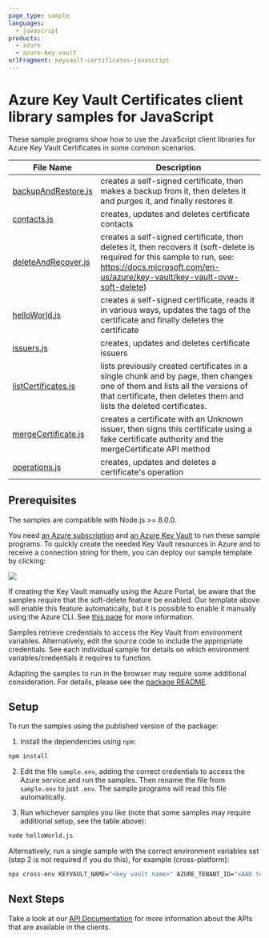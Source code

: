 ```yaml
---
page_type: sample
languages:
  - javascript
products:
  - azure
  - azure-key-vault
urlFragment: keyvault-certificates-javascript
---
```


# Azure Key Vault Certificates client library samples for JavaScript

These sample programs show how to use the JavaScript client libraries for Azure Key Vault Certificates in some common scenarios.

| **File Name**                           | **Description**                                                                                                                                                                                        |
| --------------------------------------- | ------------------------------------------------------------------------------------------------------------------------------------------------------------------------------------------------------ |
| [backupAndRestore.js][backupandrestore] | creates a self-signed certificate, then makes a backup from it, then deletes it and purges it, and finally restores it                                                                                 |
| [contacts.js][contacts]                 | creates, updates and deletes certificate contacts                                                                                                                                                      |
| [deleteAndRecover.js][deleteandrecover] | creates a self-signed certificate, then deletes it, then recovers it (soft-delete is required for this sample to run, see: https://docs.microsoft.com/en-us/azure/key-vault/key-vault-ovw-soft-delete) |
| [helloWorld.js][helloworld]             | creates a self-signed certificate, reads it in various ways, updates the tags of the certificate and finally deletes the certificate                                                                   |
| [issuers.js][issuers]                   | creates, updates and deletes certificate issuers                                                                                                                                                       |
| [listCertificates.js][listcertificates] | lists previously created certificates in a single chunk and by page, then changes one of them and lists all the versions of that certificate, then deletes them and lists the deleted certificates.    |
| [mergeCertificate.js][mergecertificate] | creates a certificate with an Unknown issuer, then signs this certificate using a fake certificate authority and the mergeCertificate API method                                                       |
| [operations.js][operations]             | creates, updates and deletes a certificate's operation                                                                                                                                                 |

## Prerequisites

The samples are compatible with Node.js >= 8.0.0.

You need [an Azure subscription][freesub] and [an Azure Key Vault][azkeyvault] to run these sample programs. To quickly create the needed Key Vault resources in Azure and to receive a connection string for them, you can deploy our sample template by clicking:

[![](http://azuredeploy.net/deploybutton.png)](https://portal.azure.com/#create/Microsoft.Template/uri/https%3A%2F%2Fraw.githubusercontent.com%2FAzure%2Fazure-sdk-for-js%2Fmaster%2Fsdk%2Fkeyvault%2Fkeyvault-certificates%2Ftests-resources.json)

If creating the Key Vault manually using the Azure Portal, be aware that the samples require that the soft-delete feature be enabled. Our template above will enable this feature automatically, but it is possible to enable it manually using the Azure CLI. See [this page][kvsoftdelete] for more information.

Samples retrieve credentials to access the Key Vault from environment variables. Alternatively, edit the source code to include the appropriate credentials. See each individual sample for details on which environment variables/credentials it requires to function.

Adapting the samples to run in the browser may require some additional consideration. For details, please see the [package README][package].

## Setup

To run the samples using the published version of the package:

1. Install the dependencies using `npm`:

```bash
npm install
```

2. Edit the file `sample.env`, adding the correct credentials to access the Azure service and run the samples. Then rename the file from `sample.env` to just `.env`. The sample programs will read this file automatically.

3. Run whichever samples you like (note that some samples may require additional setup, see the table above):

```bash
node helloWorld.js
```

Alternatively, run a single sample with the correct environment variables set (step 2 is not required if you do this), for example (cross-platform):

```bash
npx cross-env KEYVAULT_NAME="<key vault name>" AZURE_TENANT_ID="<AAD tenant id>" AZURE_CLIENT_ID="<AAD client id>" AZURE_CLIENT_SECRET="<AAD client secret>" node helloWorld.js
```

## Next Steps

Take a look at our [API Documentation][apiref] for more information about the APIs that are available in the clients.

[backupandrestore]: https://github.com/Azure/azure-sdk-for-js/tree/master/sdk/keyvault/keyvault-certificates/samples/javascript/backupAndRestore.js
[contacts]: https://github.com/Azure/azure-sdk-for-js/tree/master/sdk/keyvault/keyvault-certificates/samples/javascript/contacts.js
[deleteandrecover]: https://github.com/Azure/azure-sdk-for-js/tree/master/sdk/keyvault/keyvault-certificates/samples/javascript/deleteAndRecover.js
[helloworld]: https://github.com/Azure/azure-sdk-for-js/tree/master/sdk/keyvault/keyvault-certificates/samples/javascript/helloWorld.js
[issuers]: https://github.com/Azure/azure-sdk-for-js/tree/master/sdk/keyvault/keyvault-certificates/samples/javascript/issuers.js
[listcertificates]: https://github.com/Azure/azure-sdk-for-js/tree/master/sdk/keyvault/keyvault-certificates/samples/javascript/listCertificates.js
[mergecertificate]: https://github.com/Azure/azure-sdk-for-js/tree/master/sdk/keyvault/keyvault-certificates/samples/javascript/mergeCertificate.js
[operations]: https://github.com/Azure/azure-sdk-for-js/tree/master/sdk/keyvault/keyvault-certificates/samples/javascript/operations.js
[apiref]: https://docs.microsoft.com/javascript/api/@azure/keyvault-certificates
[azkeyvault]: https://docs.microsoft.com/azure/key-vault/quick-create-portal
[kvsoftdelete]: https://docs.microsoft.com/azure/key-vault/key-vault-soft-delete-cli
[freesub]: https://azure.microsoft.com/free/
[package]: https://github.com/Azure/azure-sdk-for-js/tree/master/sdk/keyvault/keyvault-certificates/README.md
